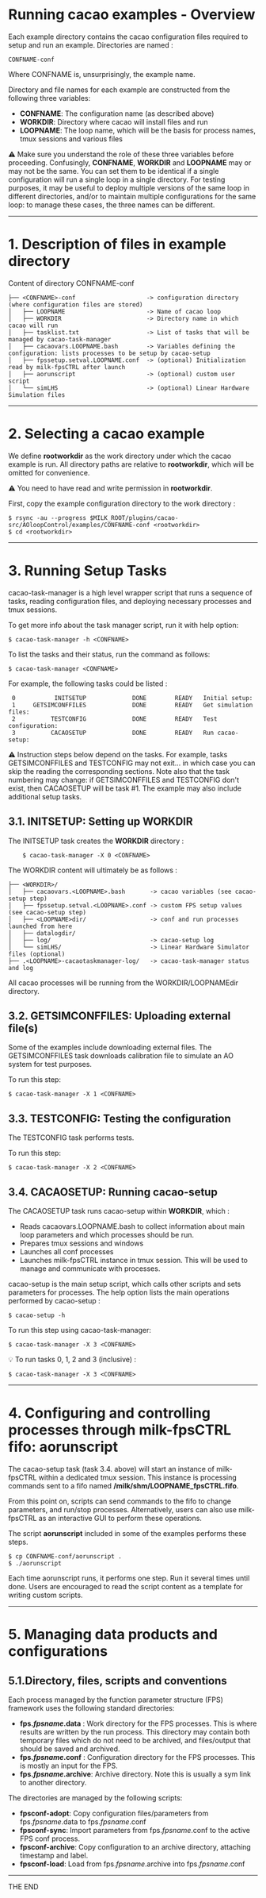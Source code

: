 # Running cacao examples - Overview

Each example directory contains the cacao configuration files required to setup and run an example. Directories are named :

	CONFNAME-conf

Where CONFNAME is, unsurprisingly, the example name.

Directory and file names for each example are constructed from the following three variables:

- **CONFNAME**: The configuration name (as described above)
- **WORKDIR**: Directory where cacao will install files and run
- **LOOPNAME**: The loop name, which will be the basis for process names, tmux sessions and various files

:warning: Make sure you understand the role of these three variables before proceeding. Confusingly, **CONFNAME**, **WORKDIR** and **LOOPNAME** may or may not be the same. You can set them to be identical if a single configuration will run a single loop in a single directory. For testing purposes, it may be useful to deploy multiple versions of the same loop in different directories, and/or to maintain multiple configurations for the same loop: to manage these cases, the three names can be different.

---

# 1. Description of files in example directory

Content of directory CONFNAME-conf

~~~
├── <CONFNAME>-conf                    -> configuration directory (where configuration files are stored)
│   ├── LOOPNAME                       -> Name of cacao loop
│   ├── WORKDIR                        -> Directory name in which cacao will run
│   ├── tasklist.txt                   -> List of tasks that will be managed by cacao-task-manager
│   ├── cacaovars.LOOPNAME.bash        -> Variables defining the configuration: lists processes to be setup by cacao-setup
│   ├── fpssetup.setval.LOOPNAME.conf  -> (optional) Initialization read by milk-fpsCTRL after launch
│   ├── aorunscript                    -> (optional) custom user script
│   └── simLHS                         -> (optional) Linear Hardware Simulation files
~~~


---

# 2. Selecting a cacao example

We define **rootworkdir** as the work directory under which the cacao example is run. All directory paths are relative to **rootworkdir**, which will be omitted for convenience.

:warning: You need to have read and write permission in **rootworkdir**.

First, copy the example configuration directory to the work directory :

    $ rsync -au --progress $MILK_ROOT/plugins/cacao-src/AOloopControl/examples/CONFNAME-conf <rootworkdir>
    $ cd <rootworkdir>


---

# 3. Running Setup Tasks

cacao-task-manager is a high level wrapper script that runs a sequence of tasks, reading configuration files, and deploying necessary processes and tmux sessions.

To get more info about the task manager script, run it with help option:

    $ cacao-task-manager -h <CONFNAME>


To list the tasks and their status, run the command as follows:

    $ cacao-task-manager <CONFNAME>

For example, the following tasks could be listed :

~~~
 0           INITSETUP             DONE        READY   Initial setup:
 1     GETSIMCONFFILES             DONE        READY   Get simulation files:
 2          TESTCONFIG             DONE        READY   Test configuration:
 3          CACAOSETUP             DONE        READY   Run cacao-setup:
~~~


:warning: Instruction steps below depend on the tasks. For example, tasks GETSIMCONFFILES and TESTCONFIG may not exit... in which case you can skip the reading the corresponding sections. Note also that the task numbering may change: if GETSIMCONFFILES and TESTCONFIG don't exist, then CACAOSETUP will be task #1. The example may also include additional setup tasks.

## 3.1. INITSETUP: Setting up WORKDIR

The INITSETUP task creates the **WORKDIR** directory :

        $ cacao-task-manager -X 0 <CONFNAME>

The WORKDIR content will ultimately be as follows :

~~~
├── <WORKDIR>/
│   ├── cacaovars.<LOOPNAME>.bash       -> cacao variables (see cacao-setup step)
│   ├── fpssetup.setval.<LOOPNAME>.conf -> custom FPS setup values (see cacao-setup step)
│   ├── <LOOPNAME>dir/                  -> conf and run processes launched from here
│   ├── datalogdir/
│   ├── log/                            -> cacao-setup log
│   └── simLHS/                         -> Linear Hardware Simulator files (optional)
├── .<LOOPNAME>-cacaotaskmanager-log/   -> cacao-task-manager status and log
~~~

All cacao processes will be running from the WORKDIR/LOOPNAMEdir directory.


## 3.2. GETSIMCONFFILES: Uploading external file(s)

Some of the examples include downloading external files.
The GETSIMCONFFILES task downloads calibration file to simulate an AO system for test purposes.

To run this step:

    $ cacao-task-manager -X 1 <CONFNAME>

## 3.3. TESTCONFIG: Testing the configuration

The TESTCONFIG task performs tests.

To run this step:

    $ cacao-task-manager -X 2 <CONFNAME>

## 3.4. CACAOSETUP: Running cacao-setup

The CACAOSETUP task runs cacao-setup within **WORKDIR**, which :

- Reads cacaovars.LOOPNAME.bash to collect information about main loop parameters and which processes should be run.
- Prepares tmux sessions and windows
- Launches all conf processes
- Launches milk-fpsCTRL instance in tmux session. This will be used to manage and communicate with processes.


cacao-setup is the main setup script, which calls other scripts and sets parameters for processes. The help option lists the main operations performed by cacao-setup :

    $ cacao-setup -h

To run this step using cacao-task-manager:

    $ cacao-task-manager -X 3 <CONFNAME>

:bulb: To run tasks 0, 1, 2 and 3 (inclusive) :

    $ cacao-task-manager -X 3 <CONFNAME>


---


# 4. Configuring and controlling processes through milk-fpsCTRL fifo: aorunscript

The cacao-setup task (task 3.4. above) will start an instance of milk-fpsCTRL within a dedicated tmux session. This instance is processing commands sent to a fifo named **/milk/shm/LOOPNAME_fpsCTRL.fifo**.

From this point on, scripts can send commands to the fifo to change parameters, and run/stop processes. Alternatively, users can also use milk-fpsCTRL as an interactive GUI to perform these operations.

The script **aorunscript** included in some of the examples performs these steps.

    $ cp CONFNAME-conf/aorunscript .
    $ ./aorunscript

Each time aorunscript runs, it performs one step. Run it several times until done. Users are encouraged to read the script content as a template for writing custom scripts.



---

# 5. Managing data products and configurations


## 5.1.Directory, files, scripts and conventions

Each process managed by the function parameter structure (FPS) framework uses the following standard directories:

- **fps._fpsname_.data** : Work directory for the FPS processes. This is where results are written by the run process. This directory may contain both temporary files which do not need to be archived, and files/output that should be saved and archived.
- **fps._fpsname_.conf** : Configuration directory for the FPS processes. This is mostly an input for the FPS.
- **fps._fpsname_.archive**: Archive directory. Note this is usually a sym link to another directory.

The directories are managed by the following scripts:

- **fpsconf-adopt**: Copy configuration files/parameters from fps._fpsname_.data to fps._fpsname_.conf
- **fpsconf-sync**: Import parameters from fps._fpsname_.conf to the active FPS conf process.
- **fpsconf-archive**: Copy configuration to an archive directory, attaching timestamp and label.
- **fpsconf-load**: Load from fps._fpsname_.archive into fps._fpsname_.conf


<!--
# Notes - to be done


:construction: Everything below this point is under construction

Three directories are associated to each fps:

- datadir: where files are written, acts as a staging/working directory
- confdir: where configuration is stored. This can be automatically read/imported by other FPSs
- archivedir
These directories are set in <FPSname>.conf.datadir, <FPSname>.conf.confdir, and <FPSname>.conf.archivedir


FPS actions include:

- ADOPT   : copy from datadir to confdir
- SYNC    : load/update from confdir to FPS memory content
- ARCHIVE : copy from datadir to archive directory
- PULL    : copy from archive to datadir


Communication between FPSs can be achieved in multiple ways:

- A FPS entry can point to another FPS. This allows real-time exchange of parameter values.



After each step, to archive results:

cacao-fpsarchive

To adopt results :

cacao-fpsconfadopt
-->

---

THE END
